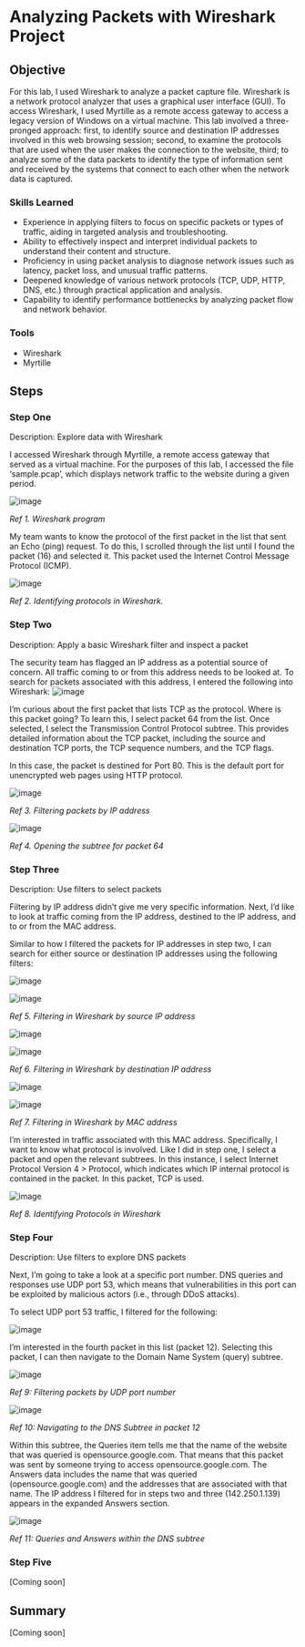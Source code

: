# Analyzing Packets with Wireshark Project

## Objective

For this lab, I used Wireshark to analyze a packet capture file. Wireshark is a network protocol analyzer that uses a graphical user interface (GUI). To access Wireshark, I used Myrtille as a remote access gateway to access a legacy version of Windows on a virtual machine. This lab involved a three-pronged approach: first, to identify source and destination IP addresses involved in this web browsing session; second, to examine the protocols that are used when the user makes the connection to the website, third; to analyze some of the data packets to identify the type of information sent and received by the systems that connect to each other when the network data is captured.

### Skills Learned

- Experience in applying filters to focus on specific packets or types of traffic, aiding in targeted analysis and troubleshooting.
- Ability to effectively inspect and interpret individual packets to understand their content and structure.
- Proficiency in using packet analysis to diagnose network issues such as latency, packet loss, and unusual traffic patterns.
- Deepened knowledge of various network protocols (TCP, UDP, HTTP, DNS, etc.) through practical application and analysis.
- Capability to identify performance bottlenecks by analyzing packet flow and network behavior.

### Tools
- Wireshark
- Myrtille

## Steps

### Step One

Description: Explore data with Wireshark

I accessed Wireshark through Myrtille, a remote access gateway that served as a virtual machine. For the purposes of this lab, I accessed the file ‘sample.pcap’, which displays network traffic to the website during a given period.

![image](https://github.com/aehumphrey/Investigating-Packets-with-Wireshark-Project/assets/33531835/1cb2c157-7c6d-4623-a7c2-f5055652ce26)

*Ref 1. Wireshark program*

My team wants to know the protocol of the first packet in the list that sent an Echo (ping) request. To do this, I scrolled through the list until I found the packet (16) and selected it. This packet used the Internet Control Message Protocol (ICMP).

![image](https://github.com/aehumphrey/Investigating-Packets-with-Wireshark-Project/assets/33531835/be96d8b2-bf24-45cb-844d-9e9b664a6dd2)

*Ref 2. Identifying protocols in Wireshark.*

### Step Two

Description: Apply a basic Wireshark filter and inspect a packet

The security team has flagged an IP address as a potential source of concern. All traffic coming to or from this address needs to be looked at. To search for packets associated with this address, I entered the following into Wireshark:
![image](https://github.com/aehumphrey/Investigating-Packets-with-Wireshark-Project/assets/33531835/cafd95a9-2680-444d-9810-80dc2ede463b)

I’m curious about the first packet that lists TCP as the protocol. Where is this packet going? To learn this, I select packet 64 from the list. Once selected, I select the Transmission Control Protocol subtree. This provides detailed information about the TCP packet, including the source and destination TCP ports, the TCP sequence numbers, and the TCP flags.

In this case, the packet is destined for Port 80. This is the default port for unencrypted web pages using HTTP protocol.

![image](https://github.com/aehumphrey/Investigating-Packets-with-Wireshark-Project/assets/33531835/85129c7d-d741-4ff5-b1b0-01471a1b6d3b)

*Ref 3. Filtering packets by IP address*

![image](https://github.com/aehumphrey/Investigating-Packets-with-Wireshark-Project/assets/33531835/b37a7f85-f645-49f5-8e0d-eb5f2a634c5c)

*Ref 4. Opening the subtree for packet 64*

### Step Three

Description:  Use filters to select packets

Filtering by IP address didn’t give me very specific information. Next, I’d like to look at traffic coming from the IP address, destined to the IP address, and to or from the MAC address.

Similar to how I filtered the packets for IP addresses in step two, I can search for either source or destination IP addresses using the following filters:

![image](https://github.com/aehumphrey/Investigating-Packets-with-Wireshark-Project/assets/33531835/5b964207-c8fb-4e02-8d1e-3210ed80c64e)

![image](https://github.com/aehumphrey/Investigating-Packets-with-Wireshark-Project/assets/33531835/bce2c18c-fd2d-432f-8a7d-4f90a3954c18)

*Ref 5. Filtering in Wireshark by source IP address*

![image](https://github.com/aehumphrey/Investigating-Packets-with-Wireshark-Project/assets/33531835/daf48e71-0f09-4492-9bbf-f7f30657324a)

![image](https://github.com/aehumphrey/Investigating-Packets-with-Wireshark-Project/assets/33531835/eb047915-c6d8-48a8-8a8e-fd7717bb188d)

*Ref 6. Filtering in Wireshark by destination IP address*

![image](https://github.com/aehumphrey/Investigating-Packets-with-Wireshark-Project/assets/33531835/08b1f612-a3d7-462e-8799-26b551891c07)

![image](https://github.com/aehumphrey/Investigating-Packets-with-Wireshark-Project/assets/33531835/9615f7e9-b4e7-415c-b7c0-3765a29fd07b)

*Ref 7. Filtering in Wireshark by MAC address*

I’m interested in traffic associated with this MAC address. Specifically, I want to know what protocol is involved. Like I did in step one, I select a packet and open the relevant subtrees. In this instance, I select Internet Protocol Version 4 > Protocol, which indicates which IP internal protocol is contained in the packet. In this packet, TCP is used.

![image](https://github.com/aehumphrey/Investigating-Packets-with-Wireshark-Project/assets/33531835/2abd201a-e600-46f3-8067-d98fd212375e)

*Ref 8. Identifying Protocols in Wireshark*

### Step Four

Description: Use filters to explore DNS packets

Next, I’m going to take a look at a specific port number. DNS queries and responses use UDP port 53, which means that vulnerabilities in this port can be exploited by malicious actors (i.e., through DDoS attacks).

To select UDP port 53 traffic, I filtered for the following: 

![image](https://github.com/aehumphrey/Analyzing-Packets-Wireshark/assets/33531835/caf47812-8c45-4bc9-99f4-d0c38f5a1cef)

I’m interested in the fourth packet in this list (packet 12). Selecting this packet, I can then navigate to the Domain Name System (query) subtree. 

![image](https://github.com/aehumphrey/Analyzing-Packets-Wireshark/assets/33531835/bb490b8e-c5ab-4faf-ae4c-1ee24baabed6)

*Ref 9: Filtering packets by UDP port number*

![image](https://github.com/aehumphrey/Analyzing-Packets-Wireshark/assets/33531835/0b06607e-1500-4d0f-b297-99a05d8cad91)

*Ref 10: Navigating to the DNS Subtree in packet 12*

Within this subtree, the Queries item tells me that the name of the website that was queried is opensource.google.com. That means that this packet was sent by someone trying to access opensource.google.com.  The Answers data includes the name that was queried (opensource.google.com) and the addresses that are associated with that name. The IP address I filtered for in steps two and three (142.250.1.139) appears in the expanded Answers section.

![image](https://github.com/aehumphrey/Analyzing-Packets-Wireshark/assets/33531835/0075bfe3-691f-43a7-9a60-d5debd985acb)

*Ref 11: Queries and Answers within the DNS subtree*

### Step Five
[Coming soon]


## Summary
[Coming soon]
